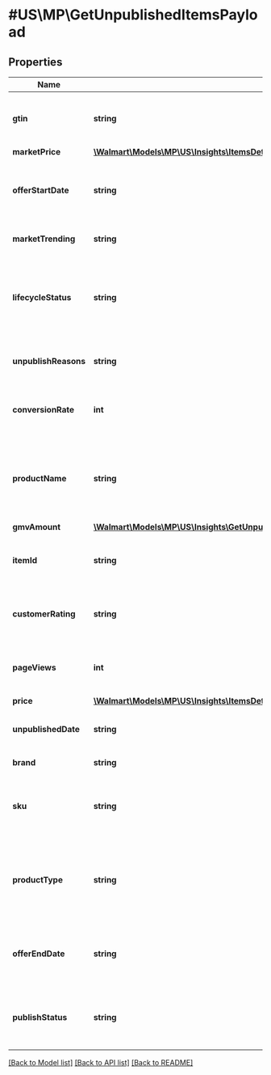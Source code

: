 # #US\MP\GetUnpublishedItemsPayload

## Properties

Name | Type | Description | Notes
------------ | ------------- | ------------- | -------------
**gtin** | **string** | The GTIN-compatible Product ID (i.e. UPC or EAN) | [optional]
**marketPrice** | [**\Walmart\Models\MP\US\Insights\ItemsDetailsForListing200ResponsePayloadInnerScoreDetailsOfferPrice**](ItemsDetailsForListing200ResponsePayloadInnerScoreDetailsOfferPrice.md) |  | [optional]
**offerStartDate** | **string** | The Date when item becomes available to sell in Walmart | [optional]
**marketTrending** | **string** | If item is trending in walmart | [optional]
**lifecycleStatus** | **string** | The lifecycle status of an item describes where the item listing is in the overall lifecycle | [optional]
**unpublishReasons** | **string** | It outlines the reason for an item when unpublished | [optional]
**conversionRate** | **int** | Percentage of number of items that are converted into sales | [optional]
**productName** | **string** | A seller-specified, alphanumeric string uniquely identifying the product name | [optional]
**gmvAmount** | [**\Walmart\Models\MP\US\Insights\GetUnpublishedItems200ResponsePayloadInnerGmvAmount**](GetUnpublishedItems200ResponsePayloadInnerGmvAmount.md) |  | [optional]
**itemId** | **string** | Specifies the item identifier generated by Walmart | [optional]
**customerRating** | **string** | An average rating number for the item from customers | [optional]
**pageViews** | **int** | number of times this item is viewed by customers | [optional]
**price** | [**\Walmart\Models\MP\US\Insights\ItemsDetailsForListing200ResponsePayloadInnerScoreDetailsOfferPrice**](ItemsDetailsForListing200ResponsePayloadInnerScoreDetailsOfferPrice.md) |  | [optional]
**unpublishedDate** | **string** | The Date item becomes to Unpublished | [optional]
**brand** | **string** | Specifies the item brand | [optional]
**sku** | **string** | String of letters and/or numbers a partner uses to identify the item | [optional]
**productType** | **string** | A seller-specified, alphanumeric string uniquely identifying the Product Type | [optional]
**offerEndDate** | **string** | The Date when item becomes unavailable to sell in Walmart | [optional]
**publishStatus** | **string** | The status of an item when the item is in the submission process | [optional]


[[Back to Model list]](../) [[Back to API list]](../../Api/US/MP) [[Back to README]](../../README.md)
